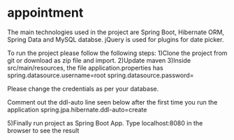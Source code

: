 # appointment

The main technologies used in the project are Spring Boot, Hibernate ORM, Spring Data and MySQL databse.
jQuery is used for plugins for date picker.
 
To run the project please follow the following steps:
1)Clone the project from git or download as zip file and import.
2)Update maven
3)Inside src/main/resources, the file application.properties has
  spring.datasource.username=root
  spring.datasource.password= 
  
  Please change the credentials as per your database.
 
  Comment out the ddl-auto line seen below after the first time you run the application
  spring.jpa.hibernate.ddl-auto=create
 
5)Finally run project as Spring Boot App. 
  Type localhost:8080 in the browser to see the result 
